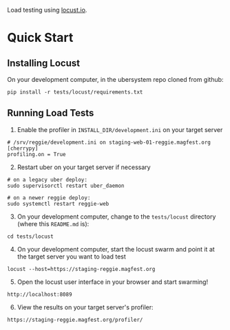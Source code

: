 Load testing using [locust.io](http://locust.io).

# Quick Start

## Installing Locust

On your development computer, in the ubersystem repo cloned from github:
```
pip install -r tests/locust/requirements.txt
```

## Running Load Tests

1. Enable the profiler in `INSTALL_DIR/development.ini` on your target server
```
# /srv/reggie/development.ini on staging-web-01-reggie.magfest.org
[cherrypy]
profiling.on = True
```

2. Restart uber on your target server if necessary
```
# on a legacy uber deploy:
sudo supervisorctl restart uber_daemon

# on a newer reggie deploy:
sudo systemctl restart reggie-web
```

3. On your development computer, change to the `tests/locust` directory
(where this `README.md` is):
```
cd tests/locust
```

4. On your development computer, start the locust swarm and point it at the
target server you want to load test
```
locust --host=https://staging-reggie.magfest.org
```

5. Open the locust user interface in your browser and start swarming!
```
http://localhost:8089
```

6. View the results on your target server's profiler:
```
https://staging-reggie.magfest.org/profiler/
```

